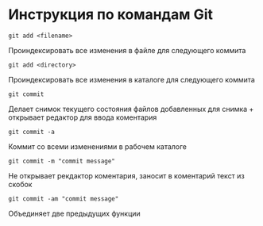 # Инструкция по командам Git

```
git add <filename>
```
Проиндексировать все изменения в файле <filename> для следующего коммита
```
git add <directory>
```
Проиндексировать все изменения в каталоге <directory> для следующего коммита
```
git commit
```
Делает снимок текущего состояния файлов добавленных для снимка + открывает редактор для ввода коментария
```
git commit -a
```
Коммит со всеми изменениями в рабочем каталоге
```
git commit -m "commit message"
```
Не открывает рекдактор коментария, заносит в коментарий текст из скобок
```
git commit -am "commit message"
```
Объединяет две предыдущих функции